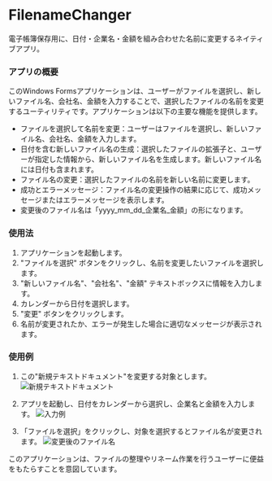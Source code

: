 # FilenameChanger
電子帳簿保存用に、日付・企業名・金額を組み合わせた名前に変更するネイティブアプリ。

### アプリの概要

このWindows Formsアプリケーションは、ユーザーがファイルを選択し、新しいファイル名、会社名、金額を入力することで、選択したファイルの名前を変更するユーティリティです。アプリケーションは以下の主要な機能を提供します。

- ファイルを選択して名前を変更：ユーザーはファイルを選択し、新しいファイル名、会社名、金額を入力します。
- 日付を含む新しいファイル名の生成：選択したファイルの拡張子と、ユーザーが指定した情報から、新しいファイル名を生成します。新しいファイル名には日付も含まれます。
- ファイル名の変更：選択したファイルの名前を新しい名前に変更します。
- 成功とエラーメッセージ：ファイル名の変更操作の結果に応じて、成功メッセージまたはエラーメッセージを表示します。
- 変更後のファイル名は「yyyy_mm_dd_企業名_金額」の形になります。

### 使用法

1. アプリケーションを起動します。
2. "ファイルを選択" ボタンをクリックし、名前を変更したいファイルを選択します。
3. "新しいファイル名"、"会社名"、"金額" テキストボックスに情報を入力します。
4. カレンダーから日付を選択します。
5. "変更" ボタンをクリックします。
6. 名前が変更されたか、エラーが発生した場合に適切なメッセージが表示されます。

### 使用例
1. この"新規テキストドキュメント"を変更する対象とします。
![新規テキストドキュメント](https://github.com/RyomaFrePra/FilenameChanger/assets/82375392/97e6b062-a0ed-4378-8199-084859582823)

2. アプリを起動し、日付をカレンダーから選択し、企業名と金額を入力します。
![入力例](https://github.com/RyomaFrePra/FilenameChanger/assets/82375392/71643ae3-1187-4f6c-a650-d6270068986a)

3. 「ファイルを選択」をクリックし、対象を選択するとファイル名が変更されます。
![変更後のファイル名](https://github.com/RyomaFrePra/FilenameChanger/assets/82375392/778a9ab1-2f16-47bb-a71b-41e869844621)

このアプリケーションは、ファイルの整理やリネーム作業を行うユーザーに便益をもたらすことを意図しています。
